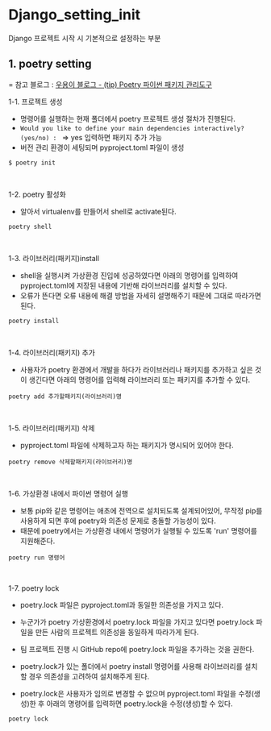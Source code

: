 # Django_setting_init
Django 프로젝트 시작 시 기본적으로 설정하는 부분

## 1. poetry setting
= 참고 블로그 : <a href="https://blog.naver.com/wooy0ng/222988404966">우용이 블로그 - (tip) Poetry 파이썬 패키지 관리도구</a>

1-1. 프로젝트 생성
- 명령어를 실행하는 현재 폴더에서 poetry 프로젝트 생성 절차가 진행된다.
- `Would you like to define your main dependencies interactively? (yes/no) : `   => yes 입력하면 패키지 추가 가능
- 버전 관리 환경이 세팅되며 pyproject.toml 파일이 생성
```
$ poetry init
```

<br>

1-2. poetry 활성화
- 알아서 virtualenv를 만들어서 shell로 activate된다.
```
poetry shell
```

<br>

1-3. 라이브러리(패키지)install
- shell을 실행시켜 가상환경 진입에 성공하였다면 아래의 명령어를 입력하여 pyproject.toml에 저장된 내용에 기반해 라이브러리를 설치할 수 있다.
- 오류가 뜬다면 오류 내용에 해결 방법을 자세히 설명해주기 때문에 그대로 따라가면 된다.
```
poetry install
```

<br>

1-4. 라이브러리(패키지) 추가
- 사용자가 poetry 환경에서 개발을 하다가 라이브러리나 패키지를 추가하고 싶은 것이 생긴다면 아래의 명령어를 입력해 라이브러리 또는 패키지를 추가할 수 있다.
```
poetry add 추가할패키지(라이브러리)명
```

<br>

1-5. 라이브러리(패키지) 삭제
- pyproject.toml 파일에 삭제하고자 하는 패키지가 명시되어 있어야 한다.
```
poetry remove 삭제할패키지(라이브러리)명
```

<br>

1-6. 가상환경 내에서 파이썬 명령어 실행
- 보통 pip와 같은 명령어는 애초에 전역으로 설치되도록 설계되어있어, 무작정 pip를 사용하게 되면 후에 poetry와 의존성 문제로 충돌할 가능성이 있다.
- 때문에 poetry에서는 가상환경 내에서 명령어가 실행될 수 있도록 'run' 명령어를 지원해준다.
```
poetry run 명령어
```

<br>

1-7. poetry lock
- poetry.lock 파일은 pyproject.toml과 동일한 의존성을 가지고 있다.
- 누군가가 poetry 가상환경에서 poetry.lock 파일을 가지고 있다면 poetry.lock 파일을 만든 사람의 프로젝트 의존성을 동일하게 따라가게 된다.
- 팀 프로젝트 진행 시 GitHub repo에 poetry.lock 파일을 추가하는 것을 권한다.
- poetry.lock가 있는 폴더에서 poetry install 명령어를 사용해 라이브러리를 설치할 경우 의존성을 고려하여 설치해주게 된다.

- poetry.lock은 사용자가 임의로 변경할 수 없으며 pyproject.toml 파일을 수정(생성)한 후 아래의 명령어를 입력하면 poetry.lock을 수정(생성)할 수 있다.
```
poetry lock
```
